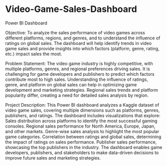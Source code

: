 # Video-Game-Sales-Dashboard
Power BI Dashboard


Objective:
To analyze the sales performance of video games across different platforms, regions, and genres, and to understand the influence of ratings on global sales. The dashboard will help identify trends in video game sales and provide insights into which factors (platform, genre, rating, etc.) impact sales the most.


Problem Statement:
The video game industry is highly competitive, with multiple platforms, genres, and regional preferences driving sales.
It is challenging for game developers and publishers to predict which factors contribute most to high sales.
Understanding the influence of ratings, genre, and platform on global sales can help in optimizing game development and marketing strategies.
Regional sales trends and platform popularity differ, creating a need for detailed sales analysis by region.


Project Description:
This Power BI dashboard analyzes a Kaggle dataset of video game sales, covering multiple dimensions such as platforms, genres, publishers, and ratings.
The dashboard includes visualizations that explore:
Sales distribution across platforms to identify the most successful gaming consoles.
Regional sales performance for North America, Europe, Japan, and other markets.
Genre-wise sales analysis to highlight the most popular game categories.
Correlation between ratings and global sales, determining the impact of ratings on sales performance.
Publisher sales performance, showcasing the top publishers in the industry.
The dashboard enables game developers, publishers, and stakeholders to make data-driven decisions to improve future sales and marketing strategies.
